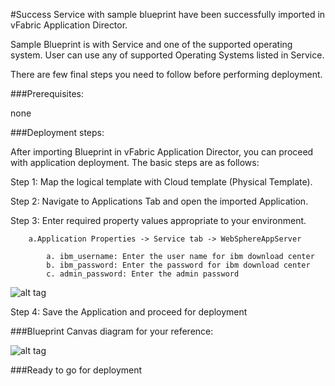 #Success
Service with sample blueprint have been successfully imported in vFabric Application Director. 

Sample Blueprint is with Service and one of the supported operating system. User can use any of supported Operating Systems listed in Service. 

There are few final steps you need to follow before performing deployment.


###Prerequisites:

none

###Deployment steps:

After importing Blueprint in vFabric Application Director, you can proceed with application deployment. The basic steps are as follows:

Step 1: Map the logical template with Cloud  template (Physical Template).

Step 2: Navigate to Applications Tab and open the imported Application.

Step 3: Enter required property values appropriate to your environment.


		a.Application Properties -> Service tab -> WebSphereAppServer

			a. ibm_username: Enter the user name for ibm download center 
			b. ibm_password: Enter the password for ibm download center
			c. admin_password: Enter the admin password
   
![alt tag](https://raw.github.com/vmware-applicationdirector/solutions-import-beta/IBM-Websphere-App-Server-8_0-Non-Clustered-Service-50/IBM-Websphere-Application-Server-8.0-Non-Clustered-Service-properties.png)

Step 4: Save the Application and proceed for deployment

###Blueprint Canvas diagram for your reference: 

![alt tag](https://raw.github.com/vmware-applicationdirector/solutions-import-beta/IBM-Websphere-App-Server-8_0-Non-Clustered-Service-50/IBM-Websphere-Application-Server-8.0-Non-Clustered-Service-Canvas.png)

###Ready to go for deployment






 








